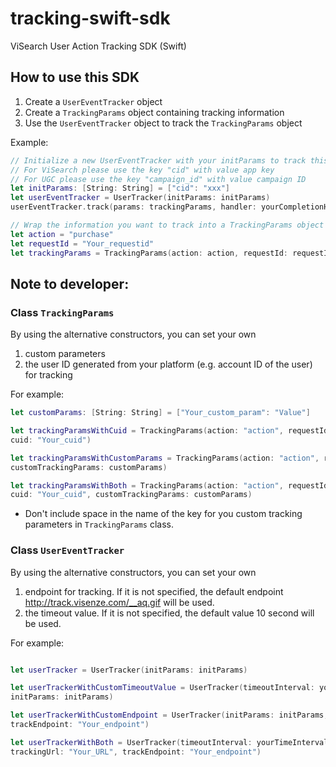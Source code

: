 # tracking-swift-sdk
ViSearch User Action Tracking SDK (Swift)

## How to use this SDK
1. Create a `UserEventTracker` object
2. Create a `TrackingParams` object containing tracking information
3. Use the `UserEventTracker` object to track the `TrackingParams` object

Example:
```swift
// Initialize a new UserEventTracker with your initParams to track this action
// For ViSearch please use the key "cid" with value app key
// For UGC please use the key "campaign_id" with value campaign ID
let initParams: [String: String] = ["cid": "xxx"]
let userEventTracker = UserTracker(initParams: initParams)
userEventTracker.track(params: trackingParams, handler: yourCompletionHandler)

// Wrap the information you want to track into a TrackingParams object
let action = "purchase"
let requestId = "Your_requestid"
let trackingParams = TrackingParams(action: action, requestId: requestId)

```

## Note to developer:

### Class `TrackingParams`
By using the alternative constructors, you can set your own
1. custom parameters
2. the user ID generated from your platform
(e.g. account ID of the user) for tracking

For example:
```swift
let customParams: [String: String] = ["Your_custom_param": "Value"]

let trackingParamsWithCuid = TrackingParams(action: "action", requestId: "Your_request_id",
cuid: "Your_cuid")  

let trackingParamsWithCustomParams = TrackingParams(action: "action", requestId: "Your_request_id",
customTrackingParams: customParams)

let trackingParamsWithBoth = TrackingParams(action: "action", requestId: "Your_request_id",
cuid: "Your_cuid", customTrackingParams: customParams)
```
- Don't include space in the name of the key for you custom tracking parameters in `TrackingParams` class.

### Class `UserEventTracker`
By using the alternative constructors, you can set your own
1. endpoint for tracking. If it is not specified, the default endpoint http://track.visenze.com/__aq.gif will be used.
2. the timeout value. If it is not specified, the default value 10 second will be used.

For example:
```swift

let userTracker = UserTracker(initParams: initParams)

let userTrackerWithCustomTimeoutValue = UserTracker(timeoutInterval: yourTimeInterval,
initParams: initParams)

let userTrackerWithCustomEndpoint = UserTracker(initParams: initParams, trackingUrl: "Your_URL",
trackEndpoint: "Your_endpoint")

let userTrackerWithBoth = UserTracker(timeoutInterval: yourTimeInterval, initParams: initParams,
trackingUrl: "Your_URL", trackEndpoint: "Your_endpoint")
```
